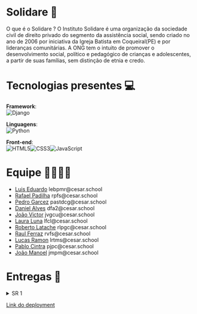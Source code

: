 
# Solidare 🏫
O que é o Solidare ? O Instituto Solidare é uma organização da sociedade civil de direito privado do segmento da assistência social, sendo criado no ano de 2006 por iniciativa da Igreja Batista em Coqueiral(PE) e por lideranças comunitárias.
A ONG tem o intuito de promover o desenvolvimento social, político e pedagógico de crianças e adolescentes, a partir de suas famílias, sem distinção de etnia e credo. 

# Tecnologias presentes 💻

**Framework**:<br>![Django](https://img.shields.io/badge/django-%23092E20.svg?style=for-the-badge&logo=django&logoColor=white)

**Linguagens**:<br>![Python](https://img.shields.io/badge/python-3670A0?style=for-the-badge&logo=python&logoColor=ffdd54)

**Front-end**:<br>![HTML5](https://img.shields.io/badge/HTML5-E34F26?style=for-the-badge&logo=html5&logoColor=white)![CSS3](https://img.shields.io/badge/CSS3-1572B6?style=for-the-badge&logo=css3&logoColor=white)![JavaScript](https://shields.io/badge/JavaScript-F7DF1E?logo=JavaScript&logoColor=000&style=flat-square)

# Equipe 🫱🏼‍🫲🏽

<ul>
  <li>
    <a href="https://github.com/luisedu975">Luis Eduardo</a> lebpmr@cesar.school
  </li>
  <li>
    <a href="https://github.com/pdilha">Rafael Padilha</a> rpfs@cesar.school
  </li>
   <li>
    <a href="https://github.com/PedroGarcez13">Pedro Garcez</a> pastdcg@cesar.school 
  </li>
  <li>
    <a href="https://github.com/fdaniel27">Daniel Alves</a> dfa2@cesar.school 
  </li>
  <li>
    <a href="https://github.com/joaovictorgcu">João Victor</a> jvgcu@cesar.school
    </li>
  <li>
    <a href="https://github.com/laurafcluna">Laura Luna</a> lfcl@cesar.school
    </li>
   <li>
    <a href="https://github.com/rlpgc">Roberto Latache</a> rlpgc@cesar.school
    </li>
  <li>
    <a href="https://github.com/raulferraz85">Raul Ferraz</a> rvfs@cesar.school
    </li>
  <li>
    <a href="https://github.com/LucasramonDEV">Lucas Ramon</a> lrtms@cesar.school
    </li>
  <li>
    <a href="https://github.com/PabloJPCintra">Pablo Cintra</a> pjpc@cesar.school
    </li>
  <li>
    <a href="https://github.com/JoaoManoelP">João Manoel</a> jmpm@cesar.school
    </li>
</ul>

# Entregas 📃

<details>
<summary>SR 1</summary>
<br>

# Programação em Par 👨‍💻👨‍💻
Durante o desenvolvimento do projeto Solidare, a equipe adotou, em determinados momentos, a técnica de programação em par como estratégia para potencializar a qualidade do código e promover a colaboração ativa entre os integrantes. Essa abordagem permitiu a troca contínua de conhecimento, revisão imediata das implementações e maior eficiência na resolução de problemas mais complexos. No entanto, a programação em par não foi empregada em todas as etapas do desenvolvimento. Em diversas ocasiões, optamos por uma divisão de tarefas mais individualizada, permitindo que cada membro da equipe focasse em demandas específicas de forma paralela, otimizando o tempo e a produtividade do grupo como um todo. A escolha entre trabalhar em par ou individualmente foi feita de forma estratégica, considerando o tipo de tarefa, o nível de complexidade envolvido e a necessidade de colaboração naquele momento do projeto.

**Historias**
<br>
Foram definidas cinco histórias de usuário para aprimorar a compreensão do futuro produto e garantir que ele atenda às devidas expectativas. Cada história foi detalhada com três cenários distintos, validados por meio da metodologia BDD, utilizando a estrutura Dado - Quando - Então. Esses cenários ajudam a explorar diferentes situações, desde fluxos ideais até possíveis falhas, garantindo uma cobertura abrangente dos requisitos.

As histórias e seus respectivos cenários podem ser acessados e revisados no seguinte documento: [Histórias de Usuário](https://docs.google.com/document/d/15lNQA87yBFTOUeHxDLRP9XGcK0BDhXuryyQLcdqMKJI/edit?usp=sharing).

**Backlog**
![Solidare_Backlog](https://github.com/user-attachments/assets/6c8d6668-4d45-4752-bbce-749dff8d17f8)


**Painel**
![Solidare_Painel](https://github.com/user-attachments/assets/9deec23c-3de8-4c50-b5ff-962469c9e963)

**Bug Tracker**
![Bug Tracker](https://github.com/user-attachments/assets/4040674b-ae5e-48c1-9506-35569200f4d3)

**Diagrama de Atividades**
![Diagrama de Atividades](https://cdn.discordapp.com/attachments/1276595922998132801/1365087358428643450/Diagrama_em_branco.png?ex=680c082c&is=680ab6ac&hm=74bcc0110094090ac0bd1b5c3280fdc68d449b89bf9c2b0eaba5f2d35abc01ba&)

**Diagrama de Atividades**
<br>
Disponível através do [PDF](https://cdn.discordapp.com/attachments/1276595922998132801/1365086470746013716/Diagrama_em_branco.pdf?ex=680c0758&is=680ab5d8&hm=2d978a7b50aad6c481e8e6e75b162258179ba1e87324a17b954e56dfd9e39a1a&).
<br>

**Sketches do Protótipo Lo-Fi**
<br>
Disponível através do [Figma](https://www.figma.com/design/G0Yuk7esIEczckooTxzw0p/Untitled?node-id=0-1&p=f&t=eD65mHvQijluzZiP-0).
<br>

**ScreenCasts**
<br>
Disponível no [YouTube](https://youtu.be/PYPbtUBx-JU , https://www.youtube.com/watch?v=0893hq8dsfI)
</details>

[Link do deployment](https://solidare.azurewebsites.net/)
